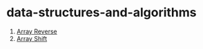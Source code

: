 # data-structures-and-algorithms

1. [Array Reverse](https://github.com/crystal-leesj/data-structures-and-algorithms/blob/master/code401challenges/src/main/java/code401challenges/ArrayReverse.java)
2. [Array Shift](https://github.com/crystal-leesj/data-structures-and-algorithms/blob/master/code401challenges/src/main/java/code401challenges/ArrayShift.java)

